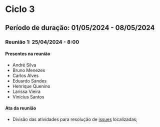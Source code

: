 # Ciclo 3

## Período de duração: 01/05/2024 - 08/05/2024

### Reunião 1: 25/04/2024 - 8:00

#### Presentes na reunião
- André Silva
- Bruno Menezes
- Carlos Alves
- Eduardo Sandes
- Henrique Quenino
- Larissa Vieira
- Vinícius Santos

#### Ata da reunião
- Divisão das atividades para resolução de [issues](https://github.com/mdsreq-fga-unb/2024.1-SCESPE-/issues) localizadas;